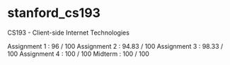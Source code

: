 stanford_cs193
==============

CS193 - Client-side Internet Technologies

Assignment 1 :	96 / 100
Assignment 2 :	94.83 / 100
Assignment 3 :	98.33 / 100
Assignment 4 :	100 / 100
Midterm :	100 / 100   